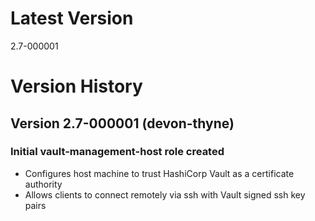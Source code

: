 # Latest Version
2.7-000001

# Version History

## Version 2.7-000001 (devon-thyne)
### Initial vault-management-host role created
* Configures host machine to trust HashiCorp Vault as a certificate authority
* Allows clients to connect remotely via ssh with Vault signed ssh key pairs
